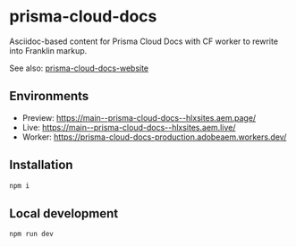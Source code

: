 # prisma-cloud-docs

Asciidoc-based content for Prisma Cloud Docs with CF worker to rewrite into Franklin markup.

See also: [prisma-cloud-docs-website](https://github.com/hlxsites/prisma-cloud-docs-website)

## Environments
- Preview: https://main--prisma-cloud-docs--hlxsites.aem.page/
- Live: https://main--prisma-cloud-docs--hlxsites.aem.live/
- Worker: https://prisma-cloud-docs-production.adobeaem.workers.dev/

## Installation

```sh
npm i
```

## Local development

```sh
npm run dev
```
